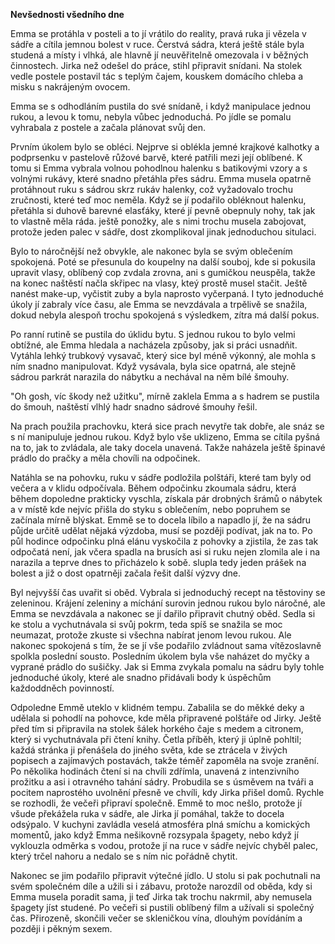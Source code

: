 **Nevšednosti všedního dne**

Emma se protáhla v posteli a to jí vrátilo do reality, pravá ruka ji vězela v sádře a cítila jemnou bolest v ruce. Čerstvá sádra, která ještě stále byla studená a místy i vlhká, ale hlavně jí neuvěřitelně omezovala i v běžných činnostech. Jirka než odešel do práce, stihl připravit snídani. Na stolek vedle postele postavil tác s teplým čajem, kouskem domácího chleba a misku s nakrájeným ovocem.

Emma se s odhodláním pustila do své snídaně, i když manipulace jednou rukou, a levou k tomu, nebyla vůbec jednoduchá. Po jídle se pomalu vyhrabala z postele a začala plánovat svůj den.

Prvním úkolem bylo se obléci. Nejprve si oblékla jemné krajkové kalhotky a podprsenku v pastelově růžové barvě, které patřili mezi její oblíbené. K tomu si Emma vybrala volnou pohodlnou halenku s batikovými vzory a s volnými rukávy, které snadno přetáhla přes sádru. Emma musela opatrně protáhnout ruku s sádrou skrz rukáv halenky, což vyžadovalo trochu zručnosti, které teď moc neměla. Když se jí podařilo obléknout halenku, přetáhla si duhově barevné elasťáky, které jí pevně obepnuly nohy, tak jak to vlastně měla ráda. ještě ponožky, ale s nimi trochu musela zabojovat, protože jeden palec v sádře, dost zkomplikoval jinak jednoduchou situlaci.

Bylo to náročnější než obvykle, ale nakonec byla se svým oblečením spokojená. Poté se přesunula do koupelny na další souboj, kde si pokusila upravit vlasy, oblíbený cop zvdala zrovna, ani s gumičkou neuspěla, takže na konec naštěstí načla skřipec na vlasy, kteý prostě musel stačit. Ještě nanést make-up, vyčistit zuby a byla naprosto vyčerpaná. I tyto jednoduché úkoly jí zabraly více času, ale Emma se nevzdávala a trpělivě se snažila, dokud nebyla alespoň trochu spokojená s výsledkem, zítra má další pokus.

Po ranní rutině se pustila do úklidu bytu. S jednou rukou to bylo velmi obtížné, ale Emma hledala a nacházela způsoby, jak si práci usnadňit. Vytáhla lehký trubkový vysavač, který sice byl méně výkonný, ale mohla s ním snadno manipulovat. Když vysávala, byla sice opatrná, ale stejně sádrou parkrát narazila do nábytku a nechával na něm bílé šmouhy.

"Oh gosh, víc škody než užitku", mírně zaklela Emma a s hadrem se pustila do šmouh, naštěstí vlhlý hadr snadno sádrové šmouhy řešil.

Na prach použila prachovku, která sice prach nevytře tak dobře, ale snáz se s ní manipuluje jednou rukou. Když bylo vše uklizeno, Emma se cítila pyšná na to, jak to zvládala, ale taky docela unavená. Takže naházela ještě špinavé prádlo do pračky a měla chovíli na odpočinek.

Natáhla se na pohovku, ruku v sádře podložila polštáři, které tam byly od večera a v klidu odpočívala. Během odpočinku zkoumala sádru, která během dopoledne prakticky vyschla, získala pár drobných šrámů o nábytek a v místě kde nejvíc přišla do styku s oblečením, nebo popruhem se začínala mírně blýskat. Emmě se to docela líbilo a napadlo jí, že na sádru půjde určitě udělat nějaká výzdoba, musí se později podívat, jak na to.
Po půl hodince odpočinku plná elánu vyskočila z pohovky a zjistila, že zas tak odpočatá není, jak včera spadla na brusích asi si ruku nejen zlomila ale i na narazila a teprve dnes to přicházelo k sobě. slupla tedy jeden prášek na bolest a již o dost opatrněji začala řešit další výzvy dne.

Byl nejvyšší čas uvařit si oběd. Vybrala si jednoduchý recept na těstoviny se zeleninou. Krájení zeleniny a míchání surovin jednou rukou bylo náročné, ale Emma se nevzdávala a nakonec se jí dařilo připravit chutný oběd. 
Sedla si ke stolu a vychutnávala si svůj pokrm, teda spíš se snažila se moc neumazat, protože zkuste si všechna nabírat jenom levou rukou. Ale nakonec spokojená s tím, že se jí vše podařilo zvládnout sama vítězoslavně spolkla poslední sousto.
Posledním úkolem byla vše naházet do myčky a vyprané prádlo do sušičky. Jak si Emma zvykala pomalu na sádru byly tohle jednoduché úkoly, které ale snadno přidávali body k úspěchům každoddněch povinností.

Odpoledne Emmě uteklo v klidném tempu. Zabalila se do měkké deky a udělala si pohodlí na pohovce, kde měla připravené polštáře od Jirky. Ještě před tím si připravila na stolek šálek horkého čaje s medem a citronem, který si vychutnávala při čtení knihy. Četla příběh, který ji úplně pohltil; každá stránka ji přenášela do jiného světa, kde se ztrácela v živých popisech a zajímavých postavách, takže téměř zapoměla na svoje zranění. Po několika hodinách čtení si na chvíli zdřímla, unavená z intenzivního prožitku a asi i otravného tahání sádry. 
Probudila se s úsměvem na tváři a pocitem naprostého uvolnění přesně ve chvíli, kdy Jirka přišel domů.
Rychle se rozhodli, že večeři připraví společně. Emmě to moc nešlo, protože jí všude překážela ruka v sádře, ale Jirka jí pomáhal, takže to docela odsýpalo. V kuchyni zavládla veselá atmosféra plná smíchu a komických momentů, jako když Emma nešikovně rozsypala špagety, nebo když jí vyklouzla odměrka s vodou, protože jí na ruce v sádře nejvíc chyběl palec, který trčel nahoru a nedalo se s ním nic pořádně chytit.

Nakonec se jim podařilo připravit výtečné jídlo. U stolu si pak pochutnali na svém společném díle a užili si i zábavu, protože narozdíl od oběda, kdy si Emma musela poradit sama, ji teď Jirka tak trochu nakrmil, aby nemusela špagety jíst studené.
Po večeři si pustili oblíbený film a užívali si společný čas. Přirozeně, skončili večer se skleničkou vína, dlouhým povídáním a později i pěkným sexem.
